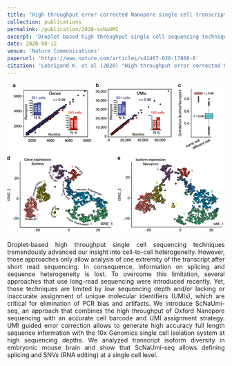 ```yaml
---
title: "High throughput error corrected Nanopore single cell transcriptome sequencing"
collection: publications
permalink: /publication/2020-scNaUMI
excerpt: 'Droplet-based high throughput single cell sequencing techniques tremendously advanced our insight into cell-to-cell heterogeneity. However, those approaches only allow analysis of one extremity of the transcript after short read sequencing. In consequence, information on splicing and sequence heterogeneity is lost. To overcome this limitation ...'
date: 2020-08-12
venue: 'Nature Communications'
paperurl: 'https://www.nature.com/articles/s41467-020-17800-6'
citation: 'Lebrigand K. et al (2020) "High throughput error corrected Nanopore single cell transcriptome sequencing" Nature Communications'
---
```

![High throughput error corrected Nanopore single cell transcriptome sequencing, Lebrigand K. et al, 2020](/images/scnaumi.png "High throughput error corrected Nanopore single cell transcriptome sequencing, Lebrigand K. et al, 2020")


<div style="text-align: justify">
Droplet-based high throughput single cell sequencing techniques tremendously advanced our insight into cell-to-cell heterogeneity. However, those approaches only allow analysis of one extremity of the transcript after short read sequencing. In consequence, information on splicing and sequence heterogeneity is lost. To overcome this limitation, several approaches that use long-read sequencing were introduced recently. Yet, those techniques are limited by low sequencing depth and/or lacking or inaccurate assignment of unique molecular identifiers (UMIs), which are critical for elimination of PCR bias and artifacts. We introduce ScNaUmi-seq, an approach that combines the high throughput of Oxford Nanopore sequencing with an accurate cell barcode and UMI assignment strategy. UMI guided error correction allows to generate high accuracy full length sequence information with the 10x Genomics single cell isolation system at high sequencing depths. We analyzed transcript isoform diversity in embryonic mouse brain and show that ScNaUmi-seq allows defining splicing and SNVs (RNA editing) at a single cell level.
</div>
